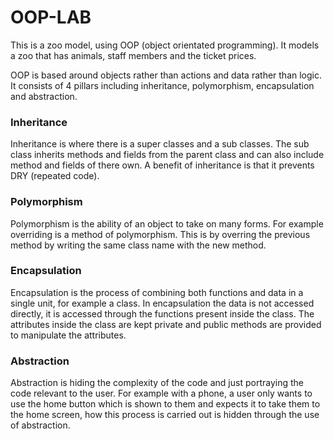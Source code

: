 # OOP-LAB

This is a zoo model, using OOP (object orientated programming). It models a zoo that has animals, staff members and the ticket prices.

OOP is based around objects rather than actions and data rather than logic. It consists of 4 pillars including inheritance, polymorphism, encapsulation and abstraction.

### Inheritance

Inheritance is where there is a super classes and a sub classes. The sub class inherits methods and fields from the parent class and can also include method and fields of there own. A benefit of inheritance is that it prevents DRY (repeated code).

### Polymorphism

Polymorphism is the ability of an object to take on many forms. For example overriding is a method of polymorphism. This is by overring the previous method by writing the same class name with the new method.

### Encapsulation

Encapsulation is the process of combining both functions and data in a single unit, for example a class. In encapsulation the data is not accessed directly, it is accessed through the functions present inside the class. The attributes inside the class are kept private and public methods are provided to manipulate the attributes.

### Abstraction

Abstraction is hiding the complexity of the code and just portraying the code relevant to the user. For example with a phone, a user only wants to use the home button which is shown to them and expects it to take them to the home screen, how this process is carried out is hidden through the use of abstraction.
